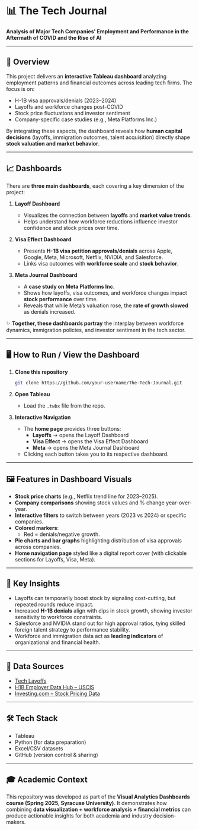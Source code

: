 # 📊 The Tech Journal  

**Analysis of Major Tech Companies' Employment and Performance in the Aftermath of COVID and the Rise of AI**  

---

## 📌 Overview  
This project delivers an **interactive Tableau dashboard** analyzing employment patterns and financial outcomes across leading tech firms. The focus is on:  
- H-1B visa approvals/denials (2023–2024)  
- Layoffs and workforce changes post-COVID  
- Stock price fluctuations and investor sentiment  
- Company-specific case studies (e.g., Meta Platforms Inc.)  

By integrating these aspects, the dashboard reveals how **human capital decisions** (layoffs, immigration outcomes, talent acquisition) directly shape **stock valuation and market behavior**.  

---

## 📈 Dashboards  

There are **three main dashboards**, each covering a key dimension of the project:  

1. **Layoff Dashboard**  
   - Visualizes the connection between **layoffs** and **market value trends**.  
   - Helps understand how workforce reductions influence investor confidence and stock prices over time.  

2. **Visa Effect Dashboard**  
   - Presents **H-1B visa petition approvals/denials** across Apple, Google, Meta, Microsoft, Netflix, NVIDIA, and Salesforce.  
   - Links visa outcomes with **workforce scale** and **stock behavior**.  

3. **Meta Journal Dashboard**  
   - A **case study on Meta Platforms Inc.**  
   - Shows how layoffs, visa outcomes, and workforce changes impact **stock performance** over time.  
   - Reveals that while Meta’s valuation rose, the **rate of growth slowed** as denials increased.  

✨ **Together, these dashboards portray** the interplay between workforce dynamics, immigration policies, and investor sentiment in the tech sector.  

---

## 🖥️ How to Run / View the Dashboard  

1. **Clone this repository**  
   ```bash
   git clone https://github.com/your-username/The-Tech-Journal.git
   ```  

2. **Open Tableau**  
   - Load the `.twbx` file from the repo.  

3. **Interactive Navigation**  
   - The **home page** provides three buttons:  
     - **Layoffs** → opens the Layoff Dashboard  
     - **Visa Effect** → opens the Visa Effect Dashboard  
     - **Meta** → opens the Meta Journal Dashboard  
   - Clicking each button takes you to its respective dashboard.    

---

## 🖼️ Features in Dashboard Visuals  

- **Stock price charts** (e.g., Netflix trend line for 2023–2025).  
- **Company comparisons** showing stock values and % change year-over-year.  
- **Interactive filters** to switch between years (2023 vs 2024) or specific companies.  
- **Colored markers**:    
  - Red = denials/negative growth.  
- **Pie charts and bar graphs** highlighting distribution of visa approvals across companies.  
- **Home navigation page** styled like a digital report cover (with clickable sections for Layoffs, Visa, Meta).  

---

## 🎯 Key Insights  
- Layoffs can temporarily boost stock by signaling cost-cutting, but repeated rounds reduce impact.  
- Increased **H-1B denials** align with dips in stock growth, showing investor sensitivity to workforce constraints.  
- Salesforce and NVIDIA stand out for high approval ratios, tying skilled foreign talent strategy to performance stability.  
- Workforce and immigration data act as **leading indicators** of organizational and financial health.  

---

## 📂 Data Sources  
- [Tech Layoffs](https://tech.co/news/tech-companies-layoffs)  
- [H1B Employer Data Hub – USCIS](https://www.uscis.gov/tools/reports-and-studies/h-1b-employer-data-hub)  
- [Investing.com – Stock Pricing Data](https://www.investing.com/equities/google-inc-historical-data)  

---

## 🛠 Tech Stack  
- Tableau  
- Python (for data preparation)  
- Excel/CSV datasets  
- GitHub (version control & sharing)  

---

## 🎓 Academic Context  
This repository was developed as part of the **Visual Analytics Dashboards course (Spring 2025, Syracuse University)**. It demonstrates how combining **data visualization + workforce analysis + financial metrics** can produce actionable insights for both academia and industry decision-makers.  
